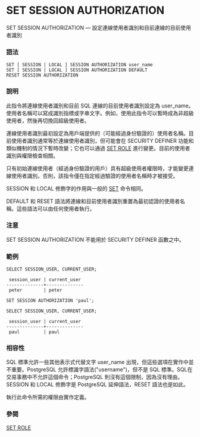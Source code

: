 # SET SESSION AUTHORIZATION

SET SESSION AUTHORIZATION — 設定連線使用者識別和目前連線的目前使用者識別

### 語法

```text
SET [ SESSION | LOCAL ] SESSION AUTHORIZATION user_name
SET [ SESSION | LOCAL ] SESSION AUTHORIZATION DEFAULT
RESET SESSION AUTHORIZATION
```

### 說明

此指令將連線使用者識別和目前 SQL 連線的目前使用者識別設定為 user\_name。使用者名稱可以寫成識別指標或字串文字。例如，使用此指令可以暫時成為非超級使用者，然後再切換回超級使用者。

連線使用者識別最初設定為用戶端提供的（可能經過身份驗證的）使用者名稱。目前使用者識別通常等於連線使用者識別，但可能會在 SECURITY DEFINER 功能和類似機制的情況下暫時改變；它也可以通過 [SET ROLE](set-role.md) 進行變更。目前的使用者識別與權限檢查相關。

只有初始連線使用者（經過身份驗證的用戶）具有超級使用者權限時，才能變更連線使用者識別。否則，該指令僅在指定經過驗證的使用者名稱時才被接受。

SESSION 和 LOCAL 修飾字的作用與一般的 [SET](set.md) 命令相同。

DEFAULT 和 RESET 語法將連線和目前使用者識別重置為最初認證的使用者名稱。這些語法可以由任何使用者執行。

### 注意

SET SESSION AUTHORIZATION 不能用於 SECURITY DEFINER 函數之中。

### 範例

```text
SELECT SESSION_USER, CURRENT_USER;

 session_user | current_user 
--------------+--------------
 peter        | peter

SET SESSION AUTHORIZATION 'paul';

SELECT SESSION_USER, CURRENT_USER;

 session_user | current_user 
--------------+--------------
 paul         | paul
```

### 相容性

SQL 標準允許一些其他表示式代替文字 user\_name 出現，但這些選項在實作中並不重要。PostgreSQL 允許標識字語法\("username"\)，但不是 SQL 標準。SQL在交易事務中不允許這個命令；PostgreSQL 則沒有這個限制，因為沒有理由。SESSION 和 LOCAL 修飾字是 PostgreSQL 延伸語法，RESET 語法也是如此。

執行此命令所需的權限由實作定義。

### 參閱

[SET ROLE](set-role.md)

